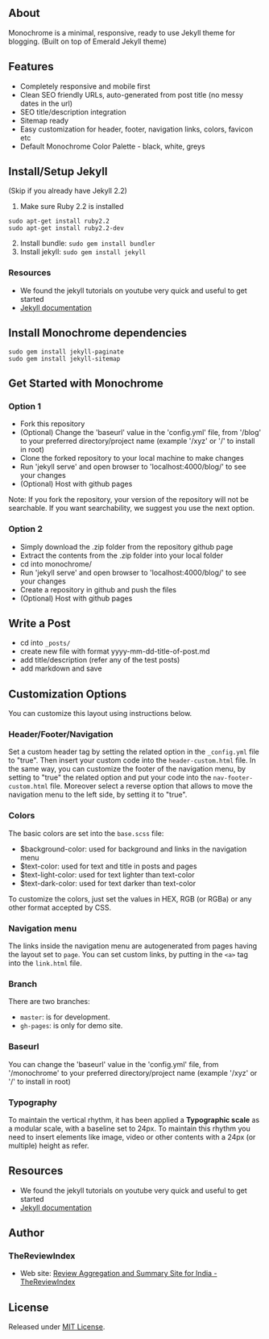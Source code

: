 ## About
Monochrome is a minimal, responsive, ready to use Jekyll theme for blogging. 
(Built on top of Emerald Jekyll theme)

## Features

- Completely responsive and mobile first
- Clean SEO friendly URLs, auto-generated from post title (no messy dates in the url)
- SEO title/description integration
- Sitemap ready
- Easy customization for header, footer, navigation links, colors, favicon etc
- Default Monochrome Color Palette - black, white, greys

## Install/Setup Jekyll

(Skip if you already have Jekyll 2.2)

1. Make sure Ruby 2.2 is installed 
```
sudo apt-get install ruby2.2
sudo apt-get install ruby2.2-dev
```
2. Install bundle: `sudo gem install bundler`
3. Install jekyll: `sudo gem install jekyll`

### Resources

- We found the jekyll tutorials on youtube very quick and useful to get started
- [Jekyll documentation](http://jekyllrb.com)   


## Install Monochrome dependencies

```
sudo gem install jekyll-paginate
sudo gem install jekyll-sitemap

```

## Get Started with Monochrome

### Option 1 

- Fork this repository
- (Optional) Change the 'baseurl' value in the 'config.yml' file, from '/blog' to your preferred directory/project name (example '/xyz' or '/' to install in root)
- Clone the forked repository to your local machine to make changes
- Run 'jekyll serve' and open browser to 'localhost:4000/blog/' to see your changes
- (Optional) Host with github pages

Note: If you fork the repository, your version of the repository will not be searchable. If you want searchability, we suggest you use the next option.


### Option 2

- Simply download the .zip folder from the repository github page
- Extract the contents from the .zip folder into your local folder
- cd into monochrome/
- Run 'jekyll serve' and open browser to 'localhost:4000/blog/' to see your changes
- Create a repository in github and push the files
- (Optional) Host with github pages

## Write a Post

- cd into  ``_posts/``
- create new file with format yyyy-mm-dd-title-of-post.md
- add title/description (refer any of the test posts)
- add markdown and save


## Customization Options

You can customize this layout using instructions below. 

### Header/Footer/Navigation

Set a custom header tag by setting the related option in the ``_config.yml`` file to "true". Then insert your custom code into the ``header-custom.html`` file.
In the same way, you can customize the footer of the navigation menu, by setting to "true" the related option and put your code into the ``nav-footer-custom.html`` file.
Moreover select a reverse option that allows to move the navigation menu to the left side, by setting it to "true".

### Colors

The basic colors are set into the ``base.scss`` file:
- $background-color: used for background and links in the navigation menu
- $text-color: used for text and title in posts and pages 
- $text-light-color: used for text lighter than text-color
- $text-dark-color: used for text darker than text-color

To customize the colors, just set the values in HEX, RGB (or RGBa) or any other format accepted by CSS.

### Navigation menu

The links inside the navigation menu are autogenerated from pages having the layout set to ``page``.
You can set custom links, by putting in the ``<a>`` tag into the ``link.html`` file.

### Branch
There are two branches: 
- ``master``: is for development.
- ``gh-pages``: is only for demo site.  

### Baseurl

You can change the 'baseurl' value in the 'config.yml' file, from '/monochrome' to your preferred directory/project name (example '/xyz' or '/' to install in root)

### Typography

To maintain the vertical rhythm, it has been applied a **Typographic scale** as a modular scale, with a baseline set to 24px. To maintain this rhythm you need to insert elements like image, video or other contents with a 24px (or multiple) height as refer.

## Resources

- We found the jekyll tutorials on youtube very quick and useful to get started
- [Jekyll documentation](http://jekyllrb.com)   


## Author

### TheReviewIndex

- Web site: [Review Aggregation and Summary Site for India - TheReviewIndex](https://thereviewindex.com)

## License
Released under [MIT License](license.md).
